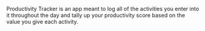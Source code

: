 Productivity Tracker is an app meant to log all of the activities you enter into it throughout the day and tally up your productivity score based on the value you give each activity.
